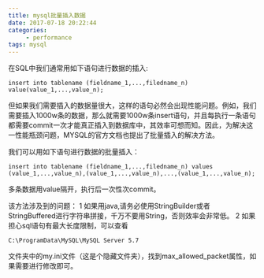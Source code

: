 ```yaml
---
title: mysql批量插入数据
date: 2017-07-18 20:22:44
categories:
	 - performance
tags: mysql
---
```

在SQL中我们通常用如下语句进行数据的插入:
```
insert into tablename (fieldname_1,...,filedname_n) value(value_1,...,value_n);
```
<!-- more --> 
但如果我们需要插入的数据量很大，这样的语句必然会出现性能问题。例如，我们需要插入1000w条的数据，那么就需要1000w条insert语句，并且每执行一条语句都需要commit一次才能真正插入到数据库中，其效率可想而知。因此，为解决这一性能瓶颈问题，MYSQL的官方文档也提出了批量插入的解决方法。

我们可以用如下语句进行数据的批量插入：
```
insert into tablename (fieldname_1,...,filedname_n) values (value_1,...,value_n),(value_1,...,value_n),...,(value_1,...,value_n);
```
多条数据用value隔开，执行后一次性次commit。

该方法涉及到的问题：
1  如果用java,请务必使用StringBuilder或者StringBuffered进行字符串拼接，千万不要用String，否则效率会非常低。
2  如果担心sql语句有最大长度限制，可以查看
```
C:\ProgramData\MySQL\MySQL Server 5.7
```
文件夹中的my.ini文件（这是个隐藏文件夹），找到max_allowed_packet属性，如果需要进行修改即可。
